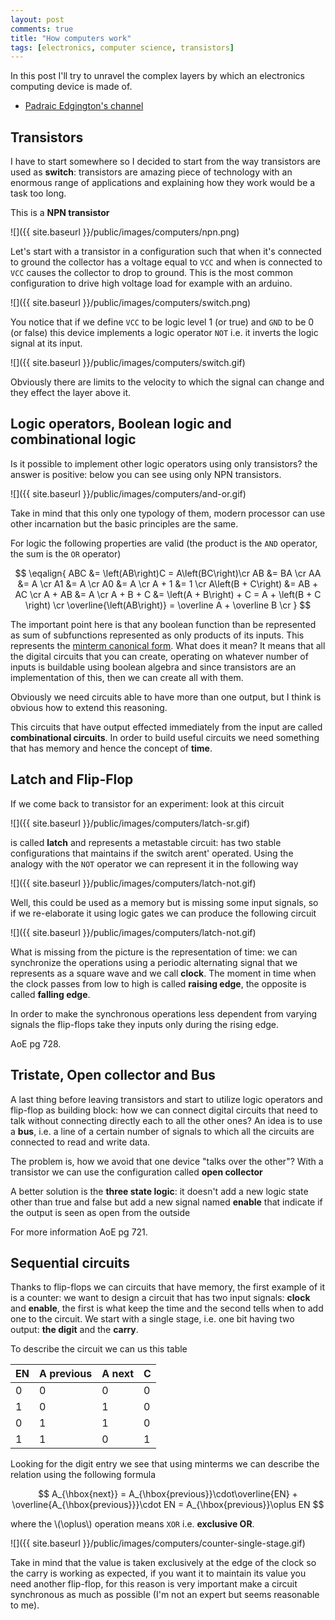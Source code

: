 ```yaml
---
layout: post
comments: true
title: "How computers work"
tags: [electronics, computer science, transistors]
---
```


In this post I'll try to unravel the complex layers by which
an electronics computing device is made of.

 - [Padraic Edgington's channel](https://www.youtube.com/channel/UC4ls2cPrXHfEO_oTHZcCclA)

## Transistors

I have to start somewhere so I decided to start from the way transistors are
used as **switch**: transistors are amazing piece of technology with an enormous
range of applications and explaining how they work would be a task too long.

This is a **NPN transistor**

![]({{ site.baseurl }}/public/images/computers/npn.png)

Let's start with a transistor in a configuration such that when it's connected
to ground the collector has a voltage equal to ``VCC`` and when is connected
to ``VCC`` causes the collector to drop to ground. This is the most common
configuration to drive high voltage load for example with an arduino.

![]({{ site.baseurl }}/public/images/computers/switch.png)

You notice that if we define ``VCC`` to be logic level 1 (or true) and
``GND`` to be 0 (or false) this device implements a logic operator ``NOT``
i.e. it inverts the logic signal at its input.

![]({{ site.baseurl }}/public/images/computers/switch.gif)


Obviously there are limits to the velocity to which the signal can change
and they effect the layer above it.


## Logic operators, Boolean logic and combinational logic

Is it possible to implement other logic operators using only transistors?
the answer is positive: below you can see using only NPN transistors.

![]({{ site.baseurl }}/public/images/computers/and-or.gif)

Take in mind that this only one typology of them, modern processor can
use other incarnation but the basic principles are the same.

For logic the following properties are valid (the product is the ``AND``
operator, the sum is the ``OR`` operator)

$$
\eqalign{
ABC &= \left(AB\right)C = A\left(BC\right)\cr
AB  &= BA \cr
AA  &= A \cr
A1  &= A \cr
A0  &= A \cr
A + 1 &= 1 \cr
A\left(B + C\right) &= AB + AC \cr
A + AB &= A \cr
A + B + C &= \left(A + B\right) + C = A + \left(B + C \right) \cr
\overline{\left(AB\right)} = \overline A + \overline B \cr
}
$$

The important point here is that any boolean function than be represented
as sum of subfunctions represented as only products of its inputs.
This represents the [minterm canonical form](https://en.wikipedia.org/wiki/Canonical_normal_form).
What does it mean? It means that all the digital circuits that you can create,
operating on whatever number of inputs is buildable using boolean algebra and since
transistors are an implementation of this, then we can create all with them.

Obviously we need circuits able to have more than one output, but I think
is obvious how to extend this reasoning.

This circuits that have output effected immediately from the input are
called **combinational circuits**. In order to build useful circuits
we need something that has memory and hence the concept of **time**.

## Latch and Flip-Flop

If we come back to transistor for an experiment: look at this circuit

![]({{ site.baseurl }}/public/images/computers/latch-sr.gif)

is called **latch** and represents a metastable circuit: has two
stable configurations that maintains if the switch arent' operated.
Using the analogy with the ``NOT`` operator we can represent it in the following
way

![]({{ site.baseurl }}/public/images/computers/latch-not.gif)

Well, this could be used as a memory but is missing some input
signals, so if we re-elaborate it using logic gates we can produce
the following circuit

![]({{ site.baseurl }}/public/images/computers/latch-not.gif)

What is missing from the picture is the representation of time: we can
synchronize the operations using a periodic alternating signal that we
represents as a square wave and we call **clock**. The moment in time when
the clock passes from low to high is called **raising edge**, the opposite
is called **falling edge**.

In order to make the synchronous operations less dependent from varying signals
the flip-flops take they inputs only during the rising edge.

AoE pg 728.

## Tristate, Open collector and Bus

A last thing before leaving transistors and start to utilize logic operators
and flip-flop as building block: how we can connect digital circuits that need to talk
without connecting directly each to all the other ones? An idea is to use a **bus**,
i.e. a line of a certain number of signals to which all the circuits are connected
to read and write data.

The problem is, how we avoid that one device "talks over the other"? With a transistor
we can use the configuration called **open collector**

A better solution is the **three state logic**: it doesn't add a new logic state other
than true and false but add a new signal named **enable** that indicate if the output
is seen as open from the outside

For more information AoE pg 721.

## Sequential circuits

Thanks to flip-flops we can circuits that have memory, the first example of it is a counter:
we want to design a circuit that has two input signals: **clock** and **enable**, the first
is what keep the time and the second tells when to add one to the circuit. We start with
a single stage, i.e. one bit having two output: **the digit** and the **carry**.

To describe the circuit we can us this table

| EN | A previous | A next | C |
|----|----|---|---|
| 0  | 0  | 0 | 0 |
| 1  | 0  | 1 | 0 |
| 0  | 1  | 1 | 0 |
| 1  | 1  | 0 | 1 |

Looking for the digit entry we see that using minterms we can describe the relation
using the following formula

$$
A_{\hbox{next}} = A_{\hbox{previous}}\cdot\overline{EN} + \overline{A_{\hbox{previous}}}\cdot EN = A_{\hbox{previous}}\oplus EN
$$

where the \\(\oplus\\) operation means ``XOR`` i.e. **exclusive OR**.

![]({{ site.baseurl }}/public/images/computers/counter-single-stage.gif)

Take in mind that the value is taken exclusively at the edge of the clock so the carry
is working as expected, if you want it to maintain its value you need another flip-flop,
for this reason is very important make a circuit synchronous as much as possible (I'm
not an expert but seems reasonable to me).
